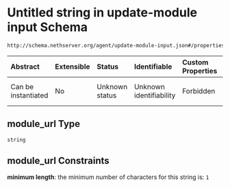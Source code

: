 # Untitled string in update-module input Schema

```txt
http://schema.nethserver.org/agent/update-module-input.json#/properties/module_url
```



| Abstract            | Extensible | Status         | Identifiable            | Custom Properties | Additional Properties | Access Restrictions | Defined In                                                                          |
| :------------------ | :--------- | :------------- | :---------------------- | :---------------- | :-------------------- | :------------------ | :---------------------------------------------------------------------------------- |
| Can be instantiated | No         | Unknown status | Unknown identifiability | Forbidden         | Allowed               | none                | [update-module-input.json\*](agent/update-module-input.json "open original schema") |

## module\_url Type

`string`

## module\_url Constraints

**minimum length**: the minimum number of characters for this string is: `1`
